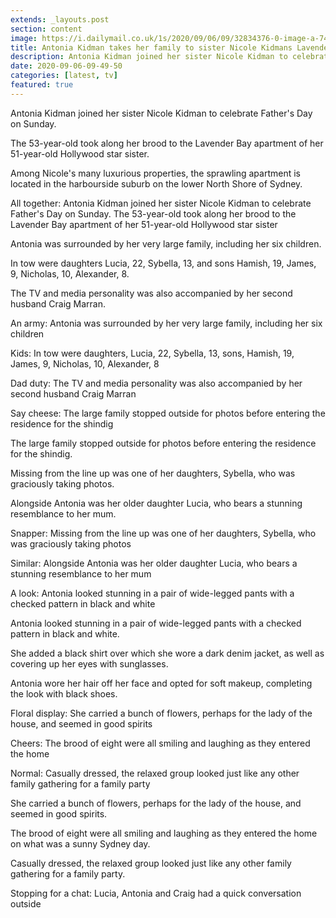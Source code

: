 ```yaml
---
extends: _layouts.post
section: content
image: https://i.dailymail.co.uk/1s/2020/09/06/09/32834376-0-image-a-74_1599379823702.jpg 
title: Antonia Kidman takes her family to sister Nicole Kidmans Lavender Bay apartment for Fathers Day 
description: Antonia Kidman joined her sister Nicole Kidman to celebrate Fathers Day on Sunday.  
date: 2020-09-06-09-49-50 
categories: [latest, tv] 
featured: true 
--- 
```

Antonia Kidman joined her sister Nicole Kidman to celebrate Father's Day on Sunday. 

The 53-year-old took along her brood to the Lavender Bay apartment of her 51-year-old Hollywood star sister. 

Among Nicole's many luxurious properties, the sprawling apartment is located in the harbourside suburb on the lower North Shore of Sydney. 

All together: Antonia Kidman joined her sister Nicole Kidman to celebrate Father's Day on Sunday. The 53-year-old took along her brood to the Lavender Bay apartment of her 51-year-old Hollywood star sister

Antonia was surrounded by her very large family, including her six children. 

In tow were daughters Lucia, 22, Sybella, 13, and sons Hamish, 19, James, 9, Nicholas, 10, Alexander, 8.  

The TV and media personality was also accompanied by her second husband Craig Marran.

An army: Antonia was surrounded by her very large family, including her six children

Kids: In tow were daughters, Lucia, 22, Sybella, 13, sons, Hamish, 19, James, 9, Nicholas, 10, Alexander, 8

Dad duty: The TV and media personality was also accompanied by her second husband Craig Marran

Say cheese: The large family stopped outside for photos before entering the residence for the shindig

The large family stopped outside for photos before entering the residence for the shindig. 

Missing from the line up was one of her daughters, Sybella, who was graciously taking photos. 

Alongside Antonia was her older daughter Lucia, who bears a stunning resemblance to her mum.  

Snapper: Missing from the line up was one of her daughters, Sybella, who was graciously taking photos

Similar: Alongside Antonia was her older daughter Lucia, who bears a stunning resemblance to her mum

A look: Antonia looked stunning in a pair of wide-legged pants with a checked pattern in black and white

Antonia looked stunning in a pair of wide-legged pants with a checked pattern in black and white.   

She added a black shirt over which she wore a dark denim jacket, as well as covering up her eyes with sunglasses. 

Antonia wore her hair off her face and opted for soft makeup, completing the look with black shoes. 

Floral display: She carried a bunch of flowers, perhaps for the lady of the house, and seemed in good spirits

Cheers: The brood of eight were all smiling and laughing as they entered the home

Normal: Casually dressed, the relaxed group looked just like any other family gathering for a family party

She carried a bunch of flowers, perhaps for the lady of the house, and seemed in good spirits. 

The brood of eight were all smiling and laughing as they entered the home on what was a sunny Sydney day. 

Casually dressed, the relaxed group looked just like any other family gathering for a family party.  

Stopping for a chat: Lucia, Antonia and Craig had a quick conversation outside 

